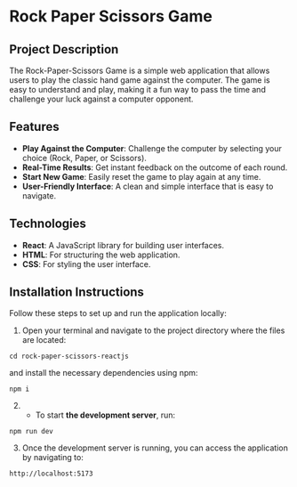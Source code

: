 # Rock Paper Scissors Game

## Project Description

The Rock-Paper-Scissors Game is a simple web application that allows users to play the classic hand game against the computer. The game is easy to understand and play, making it a fun way to pass the time and challenge your luck against a computer opponent.

## Features

- **Play Against the Computer**: Challenge the computer by selecting your choice (Rock, Paper, or Scissors).
- **Real-Time Results**: Get instant feedback on the outcome of each round.
- **Start New Game**: Easily reset the game to play again at any time.
- **User-Friendly Interface**: A clean and simple interface that is easy to navigate.

## Technologies

- **React**: A JavaScript library for building user interfaces.
- **HTML**: For structuring the web application.
- **CSS**: For styling the user interface.

## Installation Instructions

Follow these steps to set up and run the application locally:

1. Open your terminal and navigate to the project directory where the files are located:

```
cd rock-paper-scissors-reactjs
```

and install the necessary dependencies using npm:

```
npm i
```

2. - To start **the development server**, run:

```
npm run dev
```

3. Once the development server is running, you can access the application by navigating to:

```
http://localhost:5173
```
